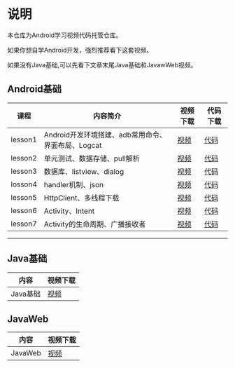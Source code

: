 # 说明
本仓库为Android学习视频代码托管仓库。

如果你想自学Android开发，强烈推荐看下这套视频。

如果没有Java基础,可以先看下文章末尾Java基础和JavawWeb视频。


## Android基础
课程|内容简介|视频下载|代码下载
---|---|---|---
lesson1|Android开发环境搭建、adb常用命令、界面布局、Logcat|[视频](http://pan.baidu.com/s/1bFByrW)|[代码](https://github.com/shenshanlaoyuan/android-study/tree/master/Android%E5%9F%BA%E7%A1%80/lesson1)
lesson2|单元测试、数据存储、pull解析|[视频](http://pan.baidu.com/s/1dF4qm1V)|[代码](https://github.com/shenshanlaoyuan/android-study/tree/master/Android%E5%9F%BA%E7%A1%80/lesson2)
lesson3|数据库、listview、dialog|[视频](http://pan.baidu.com/s/1dEMqSr3)|[代码](https://github.com/shenshanlaoyuan/android-study/tree/master/Android%E5%9F%BA%E7%A1%80/lesson3)
losson4|handler机制、json|[视频](http://pan.baidu.com/s/1eSz47nG)|[代码](https://github.com/shenshanlaoyuan/android-study/tree/master/Android%E5%9F%BA%E7%A1%80/lesson4)
lesson5|HttpClient、多线程下载|[视频](http://pan.baidu.com/s/1sl1Qa5n)|[代码](https://github.com/shenshanlaoyuan/android-study/tree/master/Android%E5%9F%BA%E7%A1%80/lesson5)
lesson6|Activity、Intent|[视频](http://pan.baidu.com/s/1nuSM3Eh)|[代码](https://github.com/shenshanlaoyuan/android-study/tree/master/Android%E5%9F%BA%E7%A1%80/lesson6)
lesson7|Activity的生命周期、广播接收者|[视频](http://pan.baidu.com/s/1bpLVBB5)|[代码](https://github.com/shenshanlaoyuan/android-study/tree/master/Android%E5%9F%BA%E7%A1%80/lesson7)

---

## Java基础
内容|视频下载
---|---
Java基础|[视频](http://pan.baidu.com/s/1qYu2O48)

## JavaWeb
内容|视频下载
---|---
JavaWeb|[视频](http://pan.baidu.com/s/1dEF7HCH)
